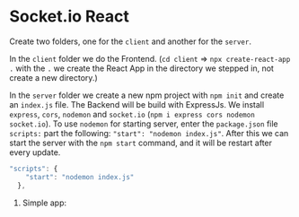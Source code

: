 <h1>Socket.io React</h1>

Create two folders, one for the `client` and another for the `server`.

In the `client` folder we do the Frontend. (`cd client` => `npx create-react-app .` with the `.` we create the React App in the directory we stepped in, not create a new directory.)

In the `server` folder we create a new npm project with `npm init` and create an `index.js` file. The Backend will be build with ExpressJs. We install `express`, `cors`, `nodemon` and `socket.io` 
(`npm i express cors nodemon socket.io`). To use `nodemon` for starting server, enter the `package.json` file `scripts:` part the following: `"start": "nodemon index.js"`. After this we can start the server with the `npm start` command, and it will be restart after every update.
```js
"scripts": {
    "start": "nodemon index.js"
  },
```

1. Simple app:
